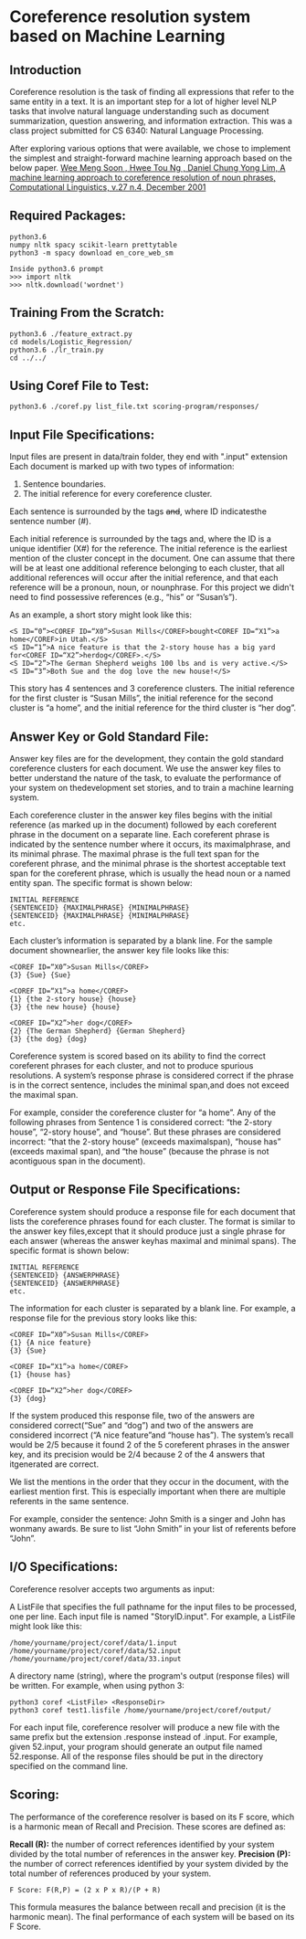 # Coreference resolution system based on Machine Learning

## Introduction
Coreference resolution is the task of finding all expressions that refer to the same entity in a text. It is an important step for a lot of higher level NLP tasks that involve natural language understanding such as document summarization, question answering, and information extraction. This was a class project submitted for CS 6340: Natural Language Processing.

After exploring various options that were available, we chose to implement the simplest and straight-forward machine learning approach based on the below paper.
[Wee Meng Soon , Hwee Tou Ng , Daniel Chung Yong Lim, A machine learning approach to coreference resolution of noun phrases, Computational Linguistics, v.27 n.4, December 2001](https://dl.acm.org/citation.cfm?id=972602)

## Required Packages:
```
python3.6
numpy nltk spacy scikit-learn prettytable 
python3 -m spacy download en_core_web_sm

Inside python3.6 prompt
>>> import nltk
>>> nltk.download('wordnet')
```

## Training From the Scratch:
```
python3.6 ./feature_extract.py
cd models/Logistic_Regression/
python3.6 ./lr_train.py
cd ../../
```

## Using Coref File to Test:
```
python3.6 ./coref.py list_file.txt scoring-program/responses/
```

## Input File Specifications:
Input files are present in data/train folder, they end with ".input" extension
Each document is marked up with two types of information:
1. Sentence boundaries.
2. The initial reference for every coreference cluster.

Each sentence is surrounded by the tags <S ID=“#”>and</S>, where ID indicatesthe sentence number (#).

Each initial reference is surrounded by the tags <COREF ID=“X#”>and</COREF>, where the ID is a unique identifier (X#) for the reference. The initial reference is the earliest mention of the cluster concept in the document. One can assume that there will be at least one additional reference belonging to each cluster, that all additional references will occur after the initial reference, and that each reference will be a pronoun, noun, or nounphrase. For this project we didn't need to find possessive references (e.g., “his” or “Susan’s”).

As an example, a short story might look like this:

```
<S ID=“0”><COREF ID=“X0”>Susan Mills</COREF>bought<COREF ID=“X1”>a home</COREF>in Utah.</S>
<S ID=“1”>A nice feature is that the 2-story house has a big yard for<COREF ID=“X2”>herdog</COREF>.</S>
<S ID=“2”>The German Shepherd weighs 100 lbs and is very active.</S>
<S ID=“3”>Both Sue and the dog love the new house!</S>
```

This story has 4 sentences and 3 coreference clusters. The initial reference for the first cluster is “Susan Mills”, the initial reference for the second cluster is “a home”, and the initial reference for the third cluster is “her dog”.

## Answer Key or Gold Standard File:
Answer key files are for the development, they contain the gold standard coreference clusters for each document. We use the answer key files to better understand the nature of the task, to evaluate the performance of your system on thedevelopment set stories, and to train a machine learning system. 

Each coreference cluster in the answer key files begins with the initial reference (as marked up in the document) followed by each coreferent phrase in the document on a separate line. Each coreferent phrase is indicated by the sentence number where it occurs, its maximalphrase, and its minimal phrase. The maximal phrase is the full text span for the coreferent phrase, and the minimal phrase is the shortest acceptable text span for the coreferent phrase, which is usually the head noun or a named entity span. The specific format is shown below:

```
INITIAL REFERENCE
{SENTENCEID} {MAXIMALPHRASE} {MINIMALPHRASE}
{SENTENCEID} {MAXIMALPHRASE} {MINIMALPHRASE}
etc.
```

Each cluster’s information is separated by a blank line. For the sample document shownearlier, the answer key file looks like this:

```
<COREF ID=“X0”>Susan Mills</COREF>
{3} {Sue} {Sue}

<COREF ID=“X1”>a home</COREF>
{1} {the 2-story house} {house}
{3} {the new house} {house}

<COREF ID=“X2”>her dog</COREF>
{2} {The German Shepherd} {German Shepherd}
{3} {the dog} {dog}
```

Coreference system is scored based on its ability to find the correct coreferent phrases for each cluster, and not to produce spurious resolutions. A system’s response phrase is considered correct if the phrase is in the correct sentence, includes the minimal span,and does not exceed the maximal span.

For example, consider the coreference cluster for “a home”. Any of the following phrases from Sentence 1 is considered correct: “the 2-story house”, “2-story house”, and “house”. But these phrases are considered incorrect: “that the 2-story house” (exceeds maximalspan), “house has” (exceeds maximal span), and “the house” (because the phrase is not acontiguous span in the document).

## Output or Response File Specifications:
Coreference system should produce a response file for each document that lists the coreference phrases found for each cluster. The format is similar to the answer key files,except that it should produce just a single phrase for each answer (whereas the answer keyhas maximal and minimal spans). The specific format is shown below:

```
INITIAL REFERENCE
{SENTENCEID} {ANSWERPHRASE}
{SENTENCEID} {ANSWERPHRASE}
etc.
```

The information for each cluster is separated by a blank line. For example, a response file for the previous story looks like this:

```
<COREF ID=“X0”>Susan Mills</COREF>
{1} {A nice feature}
{3} {Sue}

<COREF ID=“X1”>a home</COREF>
{1} {house has}

<COREF ID=“X2”>her dog</COREF>
{3} {dog}
```

If the system produced this response file, two of the answers are considered correct(“Sue” and “dog”) and two of the answers are considered incorrect (“A nice feature”and “house has”). The system’s recall would be 2/5 because it found 2 of the 5 coreferent phrases in the answer key, and its precision would be 2/4 because 2 of the 4 answers that itgenerated are correct.

We list the mentions in the order that they occur in the document, with the earliest mention first. This is especially important when there are multiple referents in the same sentence.

For example, consider the sentence: John Smith is a singer and John has wonmany awards.
Be sure to list “John Smith” in your list of referents before “John”.

## I/O Specifications:
Coreference resolver accepts two arguments as input:

A ListFile that specifies the full pathname for the input files to be processed, one per line. Each input file is named "StoryID.input". For example, a ListFile might look like this:
```
/home/yourname/project/coref/data/1.input
/home/yourname/project/coref/data/52.input
/home/yourname/project/coref/data/33.input
```

A directory name (string), where the program's output (response files) will be written.
For example, when using python 3:
```
python3 coref <ListFile> <ResponseDir>
python3 coref test1.lisfile /home/yourname/project/coref/output/
```

For each input file, coreference resolver will produce a new file with the same prefix but the extension .response instead of .input.
For example, given 52.input, your program should generate an output file named 52.response. All of the response files should be put in the directory specified on the command line.

## Scoring:
The performance of the coreference resolver is based on its F score, which is a harmonic mean of Recall and Precision.
These scores are defined as:

**Recall (R):** the number of correct references identified by your system divided by the total number of references in the answer key.
**Precision (P):** the number of correct references identified by your system divided by the total number of references produced by your system.

```
F Score: F(R,P) = (2 x P x R)/(P + R)
```

This formula measures the balance between recall and precision (it is the harmonic mean).
The final performance of each system will be based on its F Score.


